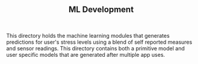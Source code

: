 <h2 align="center"><br>ML Development</h2>
<br>


This directory holds the machine learning modules that generates predictions for user's stress levels using a blend of self reported measures and sensor readings. This directory contains both a primitive model and user specific models that are generated after multiple app uses.
